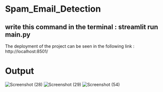 # Spam_Email_Detection
write this command in the terminal :  streamlit run main.py
---------------------------------------------------------------------------
The deployment of the project can be seen in the following link : http://localhost:8501/
# Output
![Screenshot (28)](https://github.com/user-attachments/assets/fdcbc875-e875-4239-a986-18f42211f409)
![Screenshot (29)](https://github.com/user-attachments/assets/fc58d759-38f9-48b8-88dd-4d0843d8a29d)
![Screenshot (54)](https://github.com/user-attachments/assets/3e93d6f0-f760-49a5-a5e4-7bceb7377c3b)


